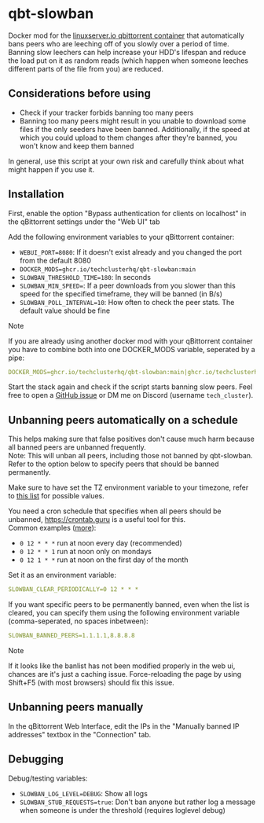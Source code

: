 # qbt-slowban

Docker mod for the [linuxserver.io qbittorrent container](https://docs.linuxserver.io/images/docker-qbittorrent) that automatically bans peers who are leeching off of you slowly over a period of time. Banning slow leechers can help increase your HDD's lifespan and reduce the load put on it as random reads (which happen when someone leeches different parts of the file from you) are reduced.

## Considerations before using

- Check if your tracker forbids banning too many peers
- Banning too many peers might result in you unable to download some files if the only seeders have been banned. Additionally, if the speed at which you could upload to them changes after they're banned, you won't know and keep them banned

In general, use this script at your own risk and carefully think about what might happen if you use it.

## Installation

First, enable the option "Bypass authentication for clients on localhost" in the qBittorrent settings under the "Web UI" tab

Add the following environment variables to your qBittorrent container:
- `WEBUI_PORT=8080`: If it doesn't exist already and you changed the port from the default 8080
- `DOCKER_MODS=ghcr.io/techclusterhq/qbt-slowban:main`
- `SLOWBAN_THRESHOLD_TIME=180`: In seconds
- `SLOWBAN_MIN_SPEED=`: If a peer downloads from you slower than this speed for the specified timeframe, they will be banned (in B/s)
- `SLOWBAN_POLL_INTERVAL=10`: How often to check the peer stats. The default value should be fine

> [!NOTE]  
> If you are already using another docker mod with your qBittorrent container you have to combine both into one DOCKER_MODS variable, seperated by a pipe:
> ```yaml
> DOCKER_MODS=ghcr.io/techclusterhq/qbt-slowban:main|ghcr.io/techclusterhq/qbt-portchecker:main
> ```

Start the stack again and check if the script starts banning slow peers. Feel free to open a [GitHub issue](https://github.com/TechClusterHQ/qbt-slowban/issues) or DM me on Discord (username `tech_cluster`).

## Unbanning peers automatically on a schedule

This helps making sure that false positives don't cause much harm because all banned peers are unbanned frequently.\
Note: This will unban all peers, including those not banned by qbt-slowban. Refer to the option below to specify peers that should be banned permanently.

Make sure to have set the TZ environment variable to your timezone, refer to [this list](https://en.wikipedia.org/wiki/List_of_tz_database_time_zones#List) for possible values.

You need a cron schedule that specifies when all peers should be unbanned, https://crontab.guru is a useful tool for this.\
Common examples ([more](https://crontab.guru/examples.html)):
- `0 12 * * *` run at noon every day (recommended)
- `0 12 * * 1` run at noon only on mondays
- `0 12 1 * *` run at noon on the first day of the month

Set it as an environment variable:
```yaml
SLOWBAN_CLEAR_PERIODICALLY=0 12 * * *
```

If you want specific peers to be permanently banned, even when the list is cleared, you can specify them using the following environment variable (comma-seperated, no spaces inbetween):
```yaml
SLOWBAN_BANNED_PEERS=1.1.1.1,8.8.8.8
```

> [!NOTE]  
> If it looks like the banlist has not been modified properly in the web ui, chances are it's just a caching issue.
> Force-reloading the page by using Shift+F5 (with most browsers) should fix this issue.


## Unbanning peers manually

In the qBittorrent Web Interface, edit the IPs in the "Manually banned IP addresses" textbox in the "Connection" tab.

## Debugging

Debug/testing variables:
- `SLOWBAN_LOG_LEVEL=DEBUG`: Show all logs
- `SLOWBAN_STUB_REQUESTS=true`: Don't ban anyone but rather log a message when someone is under the threshold (requires loglevel debug)